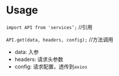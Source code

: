 # **Usage**

`import API from 'services’;`  //引用

`API.get(data, headers, config);`  //方法调用

- data: 入参
- headers: 请求头参数
- config: 请求配置，透传到`axios`
